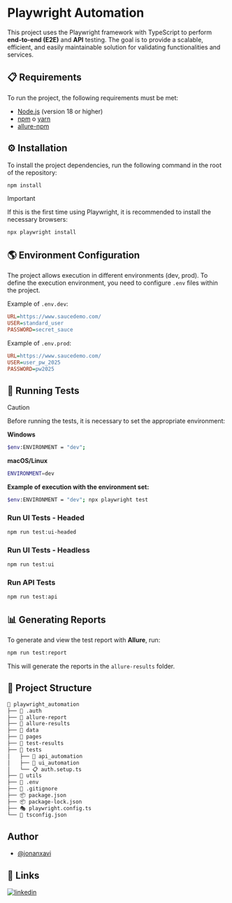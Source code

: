# Playwright Automation
This project uses the Playwright framework with TypeScript to perform **end-to-end (E2E)** and **API** testing. The goal is to provide a scalable, efficient, and easily maintainable solution for validating functionalities and services.

## 📋 Requirements
To run the project, the following requirements must be met:
- [Node.js](https://nodejs.org/) (version 18 or higher)
- [npm](https://www.npmjs.com/) o [yarn](https://yarnpkg.com/)
- [allure-npm](https://github.com/allure-framework/allure-npm)

## ⚙️ Installation
To install the project dependencies, run the following command in the root of the repository:
```bash
npm install
```

> [!IMPORTANT]
> If this is the first time using Playwright, it is recommended to install the necessary browsers:
> ```bash
> npx playwright install
> ```

## 🌎 Environment Configuration
The project allows execution in different environments (dev, prod). To define the execution environment, you need to configure `.env` files within the project.

Example of `.env.dev`:
```ini
URL=https://www.saucedemo.com/
USER=standard_user
PASSWORD=secret_sauce
```

Example of `.env.prod`:
```ini
URL=https://www.saucedemo.com/
USER=user_pw_2025
PASSWORD=pw2025
```

## 🚀 Running Tests
> [!CAUTION]
> Before running the tests, it is necessary to set the appropriate environment:
>
> **Windows**
> ```bash
> $env:ENVIRONMENT = "dev";
> ```
>
> **macOS/Linux**
> ```bash
> ENVIRONMENT=dev
> ```
>
> **Example of execution with the environment set:**
> ```bash
> $env:ENVIRONMENT = "dev"; npx playwright test
> ```

### Run UI Tests - Headed
```bash
npm run test:ui-headed
```

### Run UI Tests - Headless
```bash
npm run test:ui
```

### Run API Tests
```bash
npm run test:api
```

## 📊 Generating Reports
To generate and view the test report with **Allure**, run:
```bash
npm run test:report
```
This will generate the reports in the `allure-results` folder.

## 📂 Project Structure
```bash
📁 playwright_automation
├── 📁 .auth
├── 📁 allure-report
├── 📁 allure-results
├── 📁 data
├── 📁 pages
├── 📁 test-results
├── 📁 tests
│   ├── 📁 api_automation
│   ├── 📁 ui_automation
│   └── 📋 auth.setup.ts
├── 📁 utils
├── 🔐 .env
├── 🚫 .gitignore
├── 📦 package.json
├── 📦 package-lock.json
├── 🎭 playwright.config.ts
└── 🔧 tsconfig.json
```

## Author
- [@jonanxavi](https://www.github.com/jonanxavi)

## 🔗 Links
[![linkedin](https://img.shields.io/badge/linkedin-0A66C2?style=for-the-badge&logo=linkedin&logoColor=white)](https://www.linkedin.com/in/jonathan-fernandez-/)
